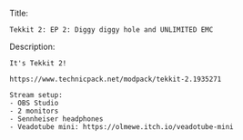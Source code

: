 Title:

    Tekkit 2: EP 2: Diggy diggy hole and UNLIMITED EMC

Description:

    It's Tekkit 2!
    
    https://www.technicpack.net/modpack/tekkit-2.1935271
    
    Stream setup:
    - OBS Studio
    - 2 monitors
    - Sennheiser headphones
    - Veadotube mini: https://olmewe.itch.io/veadotube-mini
